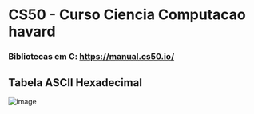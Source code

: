 # CS50 - Curso Ciencia Computacao havard

### Bibliotecas em C: https://manual.cs50.io/

## Tabela ASCII Hexadecimal
![image](https://github.com/Fabio-jr-SM/CS50-Curso-Ciencia-Computacao-havard/assets/91484736/96e267ba-f995-44f4-baca-1daf041f91e9)
